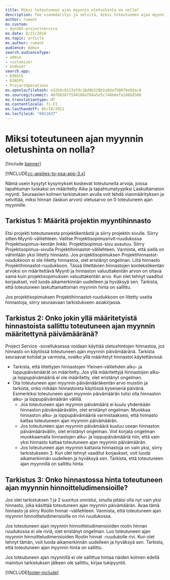 ```yaml
---
title: Miksi toteutuneen ajan myynnin oletushinta on nolla?
description: Tee vianmääritys ja selvitä, miksi toteutuneen ajan myynnin hinnan oletusarvo on 0.
author: rumant
ms.custom:
- dyn365-projectservice
ms.date: 8/21/2018
ms.topic: article
ms.author: rumant
audience: Admin
search.audienceType:
- admin
- customizer
- enduser
search.app:
- D365CE
- D365PS
- ProjectOperations
ms.openlocfilehash: e32b4c8113afdc18d9b220b1a8daf5007be93ac8
ms.sourcegitcommit: 40f68387f594180af64a5e5c748b6efa188bd300
ms.translationtype: HT
ms.contentlocale: fi-FI
ms.lasthandoff: 05/10/2021
ms.locfileid: "6011637"
---
```

# <a name="why-is-price-defaulting-to-zero-on-time-sales-actuals"></a>Miksi toteutuneen ajan myynnin oletushinta on nolla?

[!include [banner](../includes/psa-now-project-operations.md)]

[!INCLUDE[cc-applies-to-psa-app-3.x](../includes/cc-applies-to-psa-app-3x.md)]

Nämä usein kysytyt kysymykset koskevat toteutuneita arvoja, joissa tapahtuman luokaksi on määritetty Aika ja tapahtumatyypiksi Laskuttamaton myynti. Seuraavien kolmen tarkistuksen avulla voit tehdä vianmäärityksen ja selvittää, miksi hinnan (laskun arvon) oletusarvo on 0 toteutuneen ajan myynnille.

## <a name="check-1-identify-the-sales-price-list-for-the-project"></a>Tarkistus 1: Määritä projektin myyntihinnasto

Etsi projekti toteutuneesta projektikentästä ja siirry projektin sivulle. Siirry sitten Myynti-välilehteen. Valitse Projektisopimusrivit-ruudukossa Projektisopimus-kentän linkki. Projektisopimus-sivu avautuu. Siirry Projektisopimus-sivulla Projektihinnastot-välilehteen. Varmista, että siellä on vähintään yksi liitetty hinnasto. Jos projektisopimuksen Projektihinnastot-ruudukkoon ei ole liitetty hinnastoa, olet eristänyt ongelman. Liitä hinnasto Projektihinnastot-ruudukkoon. Tässä liitettävien hinnastojen kontekstikentän arvoksi on määritettävä Myynti ja hinnaston valuuttakentän arvon on oltava sama kuin projektisopimuksen valuuttakentän arvo. Kun olet tehnyt vaaditut korjaukset, voit luoda aikamerkinnän uudelleen ja hyväksyä sen. Tarkista, että toteutuneen laskuttamattoman myynnin hinta on sallittu. 

Jos projektisopimuksen Projektihinnastot-ruudukkoon on liitetty useita hinnastoja, siirry seuraavaan tarkistukseen asiakirjassa.

## <a name="check-2-are-any-of-the-price-lists-identified-above-valid-for-the-specific-date-of-the-time-sales-actual"></a>Tarkistus 2: Onko jokin yllä määritetyistä hinnastoista sallittu toteutuneen ajan myynnin määritettynä päivämääränä?

Project Service -sovelluksessa voidaan käyttää oletushintojen hinnastoa, jos hinnasto on käytössä toteutuneen ajan myynnin päivämääränä. Tarkista seuraavat kohdat ja varmista, ovatko yllä määritetyt hinnastot käytettävissä:
- Tarkista, että liitettyjen hinnastojen Yleinen-välilehden alku- ja loppupäivämäärät on määritetty. Jos yllä määritettyjä hinnastojen alku- ja loppupäivämääriä ei ole määritetty, olet eristänyt ongelman. 
- Ota toteutuneen ajan myynnin päivämääräkentän arvo muistiin ja tarkista, onko mikään hinnastoista käytössä kyseisenä päivänä. Esimerkiksi toteutuneen ajan myynnin päivämäärän tulisi olla hinnaston alku- ja loppupäivämäärän välillä. 
    - Jos toteutuneen ajan myynnin päivämäärä ei kuulu yhdenkään hinnaston päivämääräväliin, olet eristänyt ongelman. Muokkaa hinnaston alku- ja loppupäivämääriä varmistaaksesi, että hinnasto kattaa toteutuneen ajan myynnin päivämäärän. 
    - Jos toteutuneen ajan myynnin päivämäärä kuuluu usean hinnaston päivämääräväliin, olet eristänyt ongelman. Voit korjata ongelman muokkaamalla hinnastojen alku- ja loppupäivämääriä niin, että vain yksi hinnasto kattaa toteutuneen ajan myynnin päivämäärän. 
    - Jos toteutuneen ajan myynnin kattavia hinnastoja on vain yksi, siirry tarkistukseen 3.
Kun olet tehnyt vaaditut korjaukset, voit luoda aikamerkinnän uudelleen ja hyväksyä sen. Tarkista, että toteutuneen ajan myynnillä on sallittu hinta.

## <a name="check-3-is-there-a-price-in-the-price-list-for-the-pricing-dimensions-on-the-time-sales-actual"></a>Tarkistus 3: Onko hinnastossa hinta toteutuneen ajan myynnin hinnoitteludimensioille?

Jos olet tarkistuksen 1 ja 2 suoritus onnistui, sinulla pitäisi olla nyt vain yksi hinnasto, joka käsittää toteutuneen ajan myynnin päivämäärän. Avaa tämä hinnasto ja siirry Roolin hinnat -välilehteen. Varmista, että toteutuneen ajan myynnin hinnoitteludimensioilla on rivi ruudukossa.

Jos toteutuneen ajan myynnin hinnoitteludimensioiden roolin hinnan ruudukossa ei ole riviä, olet eristänyt ongelman. Luo toteutuneen ajan myynnin hinnoitteludimensioiden Roolin hinnat -ruudukolle rivi. Kun olet tehnyt tämän, voit luoda aikamerkinnän uudelleen ja hyväksyä sen. Tarkista, että toteutuneen ajan myynnin hinta on sallittu.

Jos toteutuneen ajan myynnillä ei ole sallittua hintaa näiden kolmen edellä mainitun tarkistuksen jälkeen ole sallittu, kirjaa tukipyyntö. 



[!INCLUDE[footer-include](../includes/footer-banner.md)]